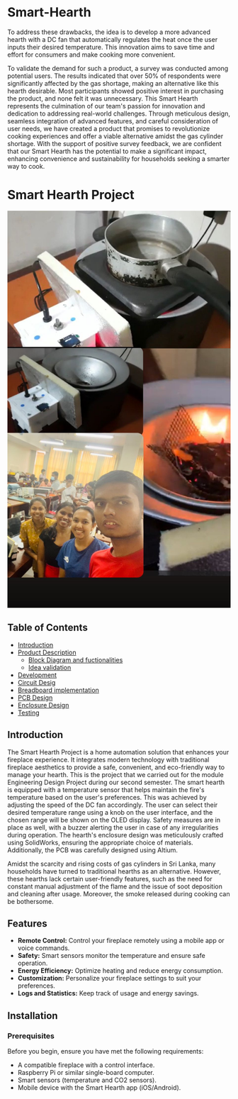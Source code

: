 # Smart-Hearth


To address these drawbacks, the idea is to develop a more advanced hearth with a DC fan that automatically regulates the heat once the user inputs their desired temperature. This innovation aims to save time and effort for consumers and make cooking more convenient.

To validate the demand for such a product, a survey was conducted among potential users. The results indicated that over 50% of respondents were significantly affected by the gas shortage, making an alternative like this hearth desirable. Most participants showed positive interest in purchasing the product, and none felt it was unnecessary.
This Smart Hearth represents the culmination of our team's passion for innovation and dedication to addressing real-world challenges. Through meticulous design, seamless integration of advanced features, and careful consideration of user needs, we have created a product that promises to revolutionize cooking experiences and offer a viable alternative amidst the gas cylinder shortage. With the support of positive survey feedback, we are confident that our Smart Hearth has the potential to make a significant impact, enhancing convenience and sustainability for households seeking a smarter way to cook.


# Smart Hearth Project

![Smart Hearth Logo](images/Intro.jpg)

## Table of Contents
- [Introduction](#introduction)
- [Product Description](#product)
  - [Block Diagram and fuctionalities](#BD)
  - [Idea validation](#validation)
- [Development](#development)
 - [Circuit Desig](#cct)
 - [Breadboard implementation](#bbd)
 - [PCB Design](#pcb)
 - [Enclosure Design](#enclosure)
 - [Testing](#test)


## Introduction

The Smart Hearth Project is a home automation solution that enhances your fireplace experience. It integrates modern technology with traditional fireplace aesthetics to provide a safe, convenient, and eco-friendly way to manage your hearth. This is the project that we carried out for the module Engineering Design Project during our second semester.
The smart hearth is equipped with a temperature sensor that helps maintain the fire's temperature based on the user's preferences. This was achieved by adjusting the speed of the DC fan accordingly. The user can select their desired temperature range using a knob on the user interface, and the chosen range will be shown on the OLED display. Safety measures are in place as well, with a buzzer alerting the user in case of any irregularities during operation. The hearth's enclosure design was meticulously crafted using SolidWorks, ensuring the appropriate choice of materials. Additionally, the PCB was carefully designed using Altium.

Amidst the scarcity and rising costs of gas cylinders in Sri Lanka, many households have turned to traditional hearths as an alternative. However, these hearths lack certain user-friendly features, such as the need for constant manual adjustment of the flame and the issue of soot deposition and cleaning after usage. Moreover, the smoke released during cooking can be bothersome.

## Features

- **Remote Control:** Control your fireplace remotely using a mobile app or voice commands.
- **Safety:** Smart sensors monitor the temperature and ensure safe operation.
- **Energy Efficiency:** Optimize heating and reduce energy consumption.
- **Customization:** Personalize your fireplace settings to suit your preferences.
- **Logs and Statistics:** Keep track of usage and energy savings.

## Installation

### Prerequisites

Before you begin, ensure you have met the following requirements:

- A compatible fireplace with a control interface.
- Raspberry Pi or similar single-board computer.
- Smart sensors (temperature and CO2 sensors).
- Mobile device with the Smart Hearth app (iOS/Android).










